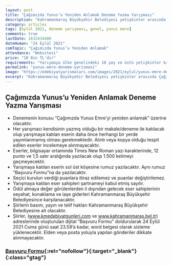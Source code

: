 ```yaml
---
layout: post
title: "Çağımızda Yunus’u Yeniden Anlamak Deneme Yazma Yarışması"
description: "Kahramanmaraş Büyükşehir Belediyesi yetişkinler arasında Çağımızda Yunus’u Yeniden Anlamak Deneme Yazma Yarışması düzenliyor."
category: articles
tags: [eylül 2021, deneme yarışması, genel, yunus emre]
comments: true
lastDate: 1632434400 
dateHuman: "24 Eylül 2021"
comTopic: "Çağımızda Yunus’u Yeniden Anlamak"
attendance: "Websitesi"
price: "10 Bin TL'dir"
requirements: "Yarışmaya ülke genelindeki 18 yaş ve üstü yetişkinler katılabilecektir."
permalink: "yunus-emre-deneme-yarismasi"
image: "https://edebiyatyarismalari.com/images/2021/eylul/yunus-emre-deneme-yarismasi.jpg"
excerpt: "Kahramanmaraş Büyükşehir Belediyesi yetişkinler arasında Çağımızda Yunus’u Yeniden Anlamak Deneme Yazma Yarışması düzenliyor."
---
```


## Çağımızda Yunus’u Yeniden Anlamak Deneme Yazma Yarışması
- Denemenin konusu “Çağımızda Yunus Emre’yi yeniden anlamak” üzerine olacaktır.
- Her yarışmacı kendisinin yazmış olduğu bir makale/deneme ile katılacak olup yarışmaya katılan eserin daha önce herhangi bir yerde yayımlanmamış olması gerekmektedir. Alıntı veya kopya olduğu tespit edilen eserler incelemeye alınmayacaktır.
- Eserler, bilgisayar ortamında Times New Roman yazı karakterinde, 12 punto ve 1,5 satır aralığında yazılacak olup 1.500 kelimeyi geçmeyecektir.
- Yarışmaya katılan eserin sol üst köşesine rumuz yazılacaktır. Aynı rumuz “Başvuru Formu”na da yazılacaktır.
- Seçici kurulun verdiği puanlara itiraz edilemez ve puanlar değiştirilemez.
- Yarışmaya katılan eser sahipleri şartnameyi kabul etmiş sayılır.
- Ödül almaya değer görülenlerden il dışından gelecek eser sahiplerinin seyahat, konaklama ve iaşe giderleri Kahramanmaraş Büyükşehir Belediyesince karşılanacaktır.
- Şiirlerin basım, yayın ve telif hakları Kahramanmaraş Büyükşehir Belediyesine ait olacaktır.
- Şiirler, (www.kmedebiyatgunleri.com ve www.kahramanmaras.bel.tr) adreslerinde oluşturulan dijital “Başvuru Formu” doldurularak 24 Eylül 2021 Cuma günü saat 23.59’a kadar, word belgesi olarak sisteme yüklenecektir. Elden veya posta yoluyla yapılan gönderiler dikkate alınmayacaktır.

### [Başvuru Formu](https://www.kmedebiyatgunleri.com/index.php/yarismaya-basvur/){:rel="nofollow"}{:target="_blank"}{:class="gtag"}